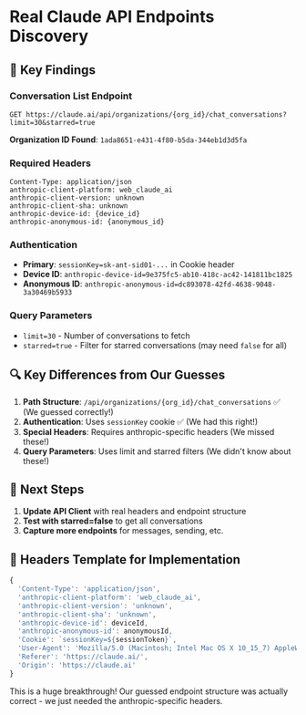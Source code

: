 # Real Claude API Endpoints Discovery

## 🎯 Key Findings

### Conversation List Endpoint
```
GET https://claude.ai/api/organizations/{org_id}/chat_conversations?limit=30&starred=true
```

**Organization ID Found**: `1ada8651-e431-4f80-b5da-344eb1d3d5fa`

### Required Headers
```
Content-Type: application/json
anthropic-client-platform: web_claude_ai
anthropic-client-version: unknown
anthropic-client-sha: unknown
anthropic-device-id: {device_id}
anthropic-anonymous-id: {anonymous_id}
```

### Authentication
- **Primary**: `sessionKey=sk-ant-sid01-...` in Cookie header
- **Device ID**: `anthropic-device-id=9e375fc5-ab10-418c-ac42-141811bc1825`
- **Anonymous ID**: `anthropic-anonymous-id=dc893078-42fd-4638-9048-3a30469b5933`

### Query Parameters
- `limit=30` - Number of conversations to fetch
- `starred=true` - Filter for starred conversations (may need `false` for all)

## 🔍 Key Differences from Our Guesses

1. **Path Structure**: `/api/organizations/{org_id}/chat_conversations` ✅ (We guessed correctly!)
2. **Authentication**: Uses `sessionKey` cookie ✅ (We had this right!)
3. **Special Headers**: Requires anthropic-specific headers (We missed these!)
4. **Query Parameters**: Uses limit and starred filters (We didn't know about these!)

## 🚀 Next Steps

1. **Update API Client** with real headers and endpoint structure
2. **Test with starred=false** to get all conversations
3. **Capture more endpoints** for messages, sending, etc.

## 📝 Headers Template for Implementation
```typescript
{
  'Content-Type': 'application/json',
  'anthropic-client-platform': 'web_claude_ai',
  'anthropic-client-version': 'unknown',
  'anthropic-client-sha': 'unknown',
  'anthropic-device-id': deviceId,
  'anthropic-anonymous-id': anonymousId,
  'Cookie': `sessionKey=${sessionToken}`,
  'User-Agent': 'Mozilla/5.0 (Macintosh; Intel Mac OS X 10_15_7) AppleWebKit/537.36...',
  'Referer': 'https://claude.ai/',
  'Origin': 'https://claude.ai'
}
```

This is a huge breakthrough! Our guessed endpoint structure was actually correct - we just needed the anthropic-specific headers.